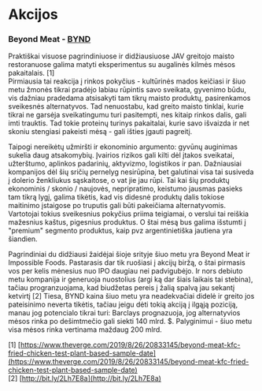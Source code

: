 # Akcijos

### Beyond Meat - [BYND](https://finviz.com/quote.ashx?t=BYND&ty=c&ta=1&p=d)

Praktiškai visuose pagrindiniuose ir didžiausiuose JAV greitojo maisto restoranuose galima matyti eksperimentus su augalinės kilmės mėsos pakaitalais. \[1\]  
Pirmiausia tai reakcija į rinkos pokyčius - kultūrinės mados keičiasi ir šiuo metu žmonės tikrai pradėjo labiau rūpintis savo sveikata, gyvenimo būdu, vis dažniau pradedama atsisakyti tam tikrų maisto produktų, pasirenkamos sveikesnės alternatyvos. Tad nenuostabu, kad greito maisto tinklai, kurie tikrai ne garsėja sveikatingumu turi pasitempti, nes kitaip rinkos dalis, gali imti trauktis. Tad tokie proteinų turinys pakaitalai, kurie savo išvaizda ir net skoniu stengiasi pakeisti mėsą - gali išties įgauti pagreitį.

Taipogi nereikėtų užmiršti ir ekonominio argumento: gyvūnų auginimas sukelia daug atsakomybių. Įvairios rizikos gali kilti dėl įtakos sveikatai, užterštumo, aplinkos padarinių, aktyvizmo, logistikos ir pan. Dažniausiai kompanijos dėl šių sričių pernelyg nesirūpina, bet galutinai visa tai susiveda į dolerio ženkliukus sąskaitose, o vat jie jau rūpi. Tai kai šių produktų ekonominis / skonio / naujovės, nepripratimo, keistumo jausmas pasieks tam tikrą lygį, galima tikėtis, kad vis didesnė produktų dalis tokiose maitinimo įstaigose po truputis gali būti pakeičiama alternatyvomis. Vartotojai tokius sveikesnius pokyčius priima teigiamai, o verslui tai reiškia mažesnius kaštus, pigesnius produktus. O štai mėsą bus galima išstumti į "premium" segmento produktus, kaip pvz argentinietiška jautiena yra šiandien.

Pagrindiniai du didžiausi žaidėjai šioje srityje šiuo metu yra Beyond Meat ir Impossible Foods. Pastarasis dar tik ruošiasi į akcijų biržą, o štai pirmasis vos per kelis mėnesius nuo IPO daugiau nei padvigubėjo. Ir nors debiuto metu kompanija ir generuoja nuostolius \(argi ką dar šiais laikais tai stebina\), tačiau progranzuojama, kad biudžetas pereis į žalią spalvą jau sekantį ketvirtį \[2\] Tiesa, BYND kaina šiuo metu yra neadekvačiai didelė ir greito jos pateisinimo neverta tikėtis, tačiau jeigu dėti tokią akciją į ilgąją poziciją, manau jog potencialo tikrai turi: Barclays prognazuoja, jog alternatyvios mėsos rinka po dešimtmečio gali siekti 140 mlrd. $. Palyginimui - šiuo metu visa mėsos rinka vertinama maždaug 200 mlrd.

\[1\] [https://www.theverge.com/2019/8/26/20833145/beyond-meat-kfc-fried-chicken-test-plant-based-sample-date](https://www.theverge.com/2019/8/26/20833145/beyond-meat-kfc-fried-chicken-test-plant-based-sample-date)  
\[2\] [http://bit.ly/2Lh7E8a](http://bit.ly/2Lh7E8a)

### 

